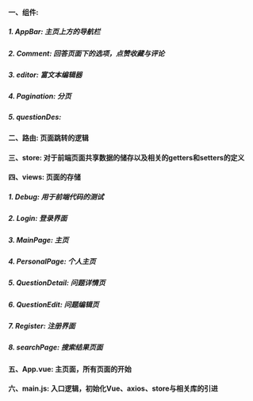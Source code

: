 #### 一、组件:

##### 	1. AppBar: 主页上方的导航栏

##### 	2. Comment: 回答页面下的选项，点赞收藏与评论

##### 	3. editor: 富文本编辑器

##### 	4. Pagination: 分页

##### 	5. questionDes: 

#### 二、路由: 页面跳转的逻辑

#### 三、store: 对于前端页面共享数据的储存以及相关的getters和setters的定义

#### 四、views: 页面的存储

##### 	1. Debug: 用于前端代码的测试

##### 	2. Login: 登录界面

##### 	3. MainPage: 主页

##### 	4. PersonalPage: 个人主页

##### 	5. QuestionDetail: 问题详情页

##### 	6. QuestionEdit: 问题编辑页

##### 	7. Register: 注册界面

##### 	8. searchPage:  搜索结果页面

#### 五、App.vue: 主页面，所有页面的开始

#### 六、main.js: 入口逻辑，初始化Vue、axios、store与相关库的引进





